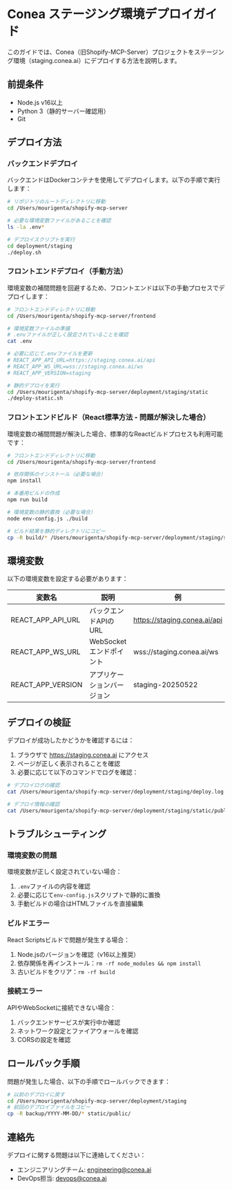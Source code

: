 # Conea ステージング環境デプロイガイド

このガイドでは、Conea（旧Shopify-MCP-Server）プロジェクトをステージング環境（staging.conea.ai）にデプロイする方法を説明します。

## 前提条件

- Node.js v16以上
- Python 3（静的サーバー確認用）
- Git

## デプロイ方法

### バックエンドデプロイ

バックエンドはDockerコンテナを使用してデプロイします。以下の手順で実行します：

```bash
# リポジトリのルートディレクトリに移動
cd /Users/mourigenta/shopify-mcp-server

# 必要な環境変数ファイルがあることを確認
ls -la .env*

# デプロイスクリプトを実行
cd deployment/staging
./deploy.sh
```

### フロントエンドデプロイ（手動方法）

環境変数の補間問題を回避するため、フロントエンドは以下の手動プロセスでデプロイします：

```bash
# フロントエンドディレクトリに移動
cd /Users/mourigenta/shopify-mcp-server/frontend

# 環境変数ファイルの準備
# .envファイルが正しく設定されていることを確認
cat .env

# 必要に応じて.envファイルを更新
# REACT_APP_API_URL=https://staging.conea.ai/api
# REACT_APP_WS_URL=wss://staging.conea.ai/ws
# REACT_APP_VERSION=staging

# 静的デプロイを実行
cd /Users/mourigenta/shopify-mcp-server/deployment/staging/static
./deploy-static.sh
```

### フロントエンドビルド（React標準方法 - 問題が解決した場合）

環境変数の補間問題が解決した場合、標準的なReactビルドプロセスも利用可能です：

```bash
# フロントエンドディレクトリに移動
cd /Users/mourigenta/shopify-mcp-server/frontend

# 依存関係のインストール（必要な場合）
npm install

# 本番用ビルドの作成
npm run build

# 環境変数の静的置換（必要な場合）
node env-config.js ./build

# ビルド結果を静的ディレクトリにコピー
cp -R build/* /Users/mourigenta/shopify-mcp-server/deployment/staging/static/public/
```

## 環境変数

以下の環境変数を設定する必要があります：

| 変数名 | 説明 | 例 |
|--------|------|-----|
| REACT_APP_API_URL | バックエンドAPIのURL | https://staging.conea.ai/api |
| REACT_APP_WS_URL | WebSocketエンドポイント | wss://staging.conea.ai/ws |
| REACT_APP_VERSION | アプリケーションバージョン | staging-20250522 |

## デプロイの検証

デプロイが成功したかどうかを確認するには：

1. ブラウザで https://staging.conea.ai にアクセス
2. ページが正しく表示されることを確認
3. 必要に応じて以下のコマンドでログを確認：

```bash
# デプロイログの確認
cat /Users/mourigenta/shopify-mcp-server/deployment/staging/deploy.log

# デプロイ情報の確認
cat /Users/mourigenta/shopify-mcp-server/deployment/staging/static/public/deploy-info.json
```

## トラブルシューティング

### 環境変数の問題

環境変数が正しく設定されていない場合：

1. `.env`ファイルの内容を確認
2. 必要に応じて`env-config.js`スクリプトで静的に置換
3. 手動ビルドの場合はHTMLファイルを直接編集

### ビルドエラー

React Scriptsビルドで問題が発生する場合：

1. Node.jsのバージョンを確認（v16以上推奨）
2. 依存関係を再インストール：`rm -rf node_modules && npm install`
3. 古いビルドをクリア：`rm -rf build`

### 接続エラー

APIやWebSocketに接続できない場合：

1. バックエンドサービスが実行中か確認
2. ネットワーク設定とファイアウォールを確認
3. CORSの設定を確認

## ロールバック手順

問題が発生した場合、以下の手順でロールバックできます：

```bash
# 以前のデプロイに戻す
cd /Users/mourigenta/shopify-mcp-server/deployment/staging
# 前回のデプロイファイルをコピー
cp -R backup/YYYY-MM-DD/* static/public/
```

## 連絡先

デプロイに関する問題は以下に連絡してください：

- エンジニアリングチーム: engineering@conea.ai
- DevOps担当: devops@conea.ai